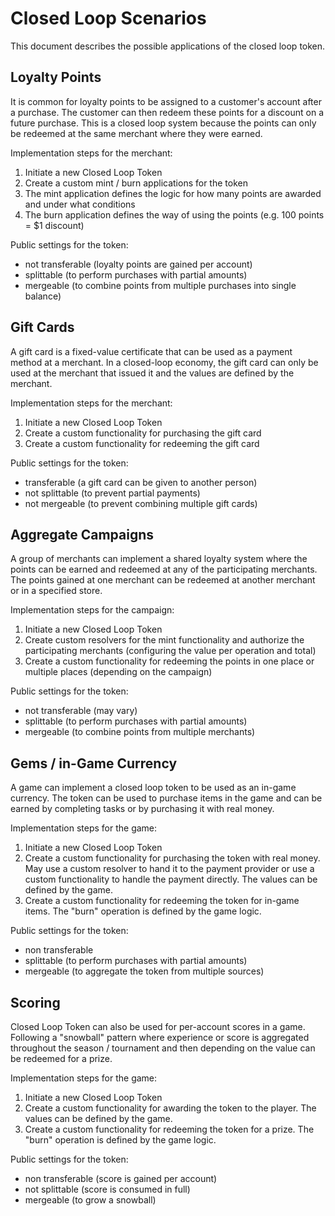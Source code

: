 # Closed Loop Scenarios

This document describes the possible applications of the closed loop token.

## Loyalty Points

It is common for loyalty points to be assigned to a customer's account after a purchase. The customer can then redeem these points for a discount on a future purchase. This is a closed loop system because the points can only be redeemed at the same merchant where they were earned.

Implementation steps for the merchant:

1. Initiate a new Closed Loop Token
2. Create a custom mint / burn applications for the token
3. The mint application defines the logic for how many points are awarded and under what conditions
4. The burn application defines the way of using the points (e.g. 100 points = $1 discount)

Public settings for the token:

- not transferable (loyalty points are gained per account)
- splittable (to perform purchases with partial amounts)
- mergeable (to combine points from multiple purchases into single balance)

## Gift Cards

A gift card is a fixed-value certificate that can be used as a payment method at a merchant. In a closed-loop economy, the gift card can only be used at the merchant that issued it and the values are defined by the merchant.

Implementation steps for the merchant:

1. Initiate a new Closed Loop Token
2. Create a custom functionality for purchasing the gift card
3. Create a custom functionality for redeeming the gift card

Public settings for the token:

- transferable (a gift card can be given to another person)
- not splittable (to prevent partial payments)
- not mergeable (to prevent combining multiple gift cards)

## Aggregate Campaigns

A group of merchants can implement a shared loyalty system where the points can be earned and redeemed at any of the participating merchants. The points gained at one merchant can be redeemed at another merchant or in a specified store.

Implementation steps for the campaign:

1. Initiate a new Closed Loop Token
2. Create custom resolvers for the mint functionality and authorize the participating merchants (configuring the value per operation and total)
3. Create a custom functionality for redeeming the points in one place or multiple places (depending on the campaign)

Public settings for the token:

- not transferable (may vary)
- splittable (to perform purchases with partial amounts)
- mergeable (to combine points from multiple merchants)

## Gems / in-Game Currency

A game can implement a closed loop token to be used as an in-game currency. The token can be used to purchase items in the game and can be earned by completing tasks or by purchasing it with real money.

Implementation steps for the game:

1. Initiate a new Closed Loop Token
2. Create a custom functionality for purchasing the token with real money. May use a custom resolver to hand it to the payment provider or use a custom functionality to handle the payment directly. The values can be defined by the game.
3. Create a custom functionality for redeeming the token for in-game items. The "burn" operation is defined by the game logic.

Public settings for the token:

- non transferable
- splittable (to perform purchases with partial amounts)
- mergeable (to aggregate the token from multiple sources)

## Scoring

Closed Loop Token can also be used for per-account scores in a game. Following a "snowball" pattern where experience or score is aggregated throughout the season / tournament and then depending on the value can be redeemed for a prize.

Implementation steps for the game:

1. Initiate a new Closed Loop Token
2. Create a custom functionality for awarding the token to the player. The values can be defined by the game.
3. Create a custom functionality for redeeming the token for a prize. The "burn" operation is defined by the game logic.

Public settings for the token:

- non transferable (score is gained per account)
- not splittable (score is consumed in full)
- mergeable (to grow a snowball)
